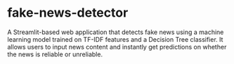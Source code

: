 # fake-news-detector
A Streamlit-based web application that detects fake news using a machine learning model trained on TF-IDF features and a Decision Tree classifier. It allows users to input news content and instantly get predictions on whether the news is reliable or unreliable.
